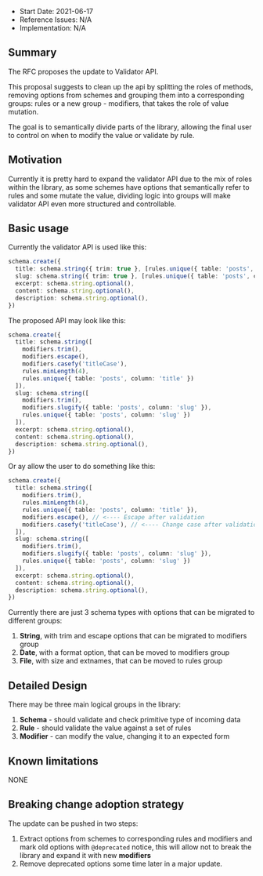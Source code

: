 - Start Date: 2021-06-17
- Reference Issues: N/A
- Implementation: N/A

## Summary

The RFC proposes the update to Validator API.

This proposal suggests to clean up the api by splitting the roles of methods, removing options from schemes and grouping them into a corresponding groups: rules or a new group - modifiers, that takes the role of value mutation.

The goal is to semantically divide parts of the library, allowing the final user to control on when to modify the value or validate by rule.

## Motivation

Currently it is pretty hard to expand the validator API due to the mix of roles within the library, as some schemes have options that semantically refer to rules and some mutate the value, dividing logic into groups will make validator API even more structured and controllable.

## Basic usage

Currently the validator API is used like this:
```ts
schema.create({
  title: schema.string({ trim: true }, [rules.unique({ table: 'posts', column: 'title' })]),
  slug: schema.string({ trim: true }, [rules.unique({ table: 'posts', column: 'slug' })]),
  excerpt: schema.string.optional(),
  content: schema.string.optional(),
  description: schema.string.optional(),
})
```

The proposed API may look like this:
```ts
schema.create({
  title: schema.string([ 
    modifiers.trim(),
    modifiers.escape(),
    modifiers.casefy('titleCase'),
    rules.minLength(4),
    rules.unique({ table: 'posts', column: 'title' })
  ]),
  slug: schema.string([ 
    modifiers.trim(), 
    modifiers.slugify({ table: 'posts', column: 'slug' }), 
    rules.unique({ table: 'posts', column: 'slug' })
  ]),
  excerpt: schema.string.optional(),
  content: schema.string.optional(),
  description: schema.string.optional(),
})
```

Or ay allow the user to do something like this:
```ts
schema.create({
  title: schema.string([ 
    modifiers.trim(),
    rules.minLength(4),
    rules.unique({ table: 'posts', column: 'title' }),
    modifiers.escape(), // <---- Escape after validation
    modifiers.casefy('titleCase'), // <---- Change case after validation
  ]),
  slug: schema.string([ 
    modifiers.trim(), 
    modifiers.slugify({ table: 'posts', column: 'slug' }), 
    rules.unique({ table: 'posts', column: 'slug' })
  ]),
  excerpt: schema.string.optional(),
  content: schema.string.optional(),
  description: schema.string.optional(),
})
```

Currently there are just 3 schema types with options that can be migrated to different groups:

1. **String**, with trim and escape options that can be migrated to modifiers group
2. **Date**, with a format option, that can be moved to modifiers group
3. **File**, with size and extnames, that can be moved to rules group

## Detailed Design

There may be three main logical groups in the library:
1. **Schema** - should validate and check primitive type of incoming data
2. **Rule** - should validate the value against a set of rules
3. **Modifier** - can modify the value, changing it to an expected form

## Known limitations
NONE

## Breaking change adoption strategy

The update can be pushed in two steps:

1. Extract options from schemes to corresponding rules and modifiers and mark old options with `@deprecated` notice, this will allow not to break the library and expand it with new **modifiers**
2. Remove deprecated options some time later in a major update.